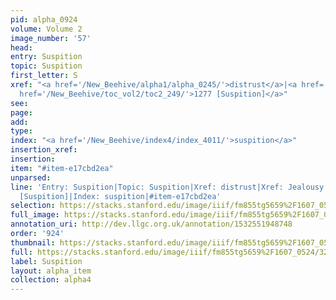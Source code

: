 ```yaml
---
pid: alpha_0924
volume: Volume 2
image_number: '57'
head: 
entry: Suspition
topic: Suspition
first_letter: S
xref: "<a href='/New_Beehive/alpha1/alpha_0245/'>distrust</a>|<a href='/New_Beehive/alpha3/alpha_0445/'>Jealousy</a>|<a
  href='/New_Beehive/toc_vol2/toc2_249/'>1277 [Suspition]</a>"
see: 
page: 
add: 
type: 
index: "<a href='/New_Beehive/index4/index_4011/'>suspition</a>"
insertion_xref: 
insertion: 
item: "#item-e17cbd2ea"
unparsed: 
line: 'Entry: Suspition|Topic: Suspition|Xref: distrust|Xref: Jealousy|Xref: 1277
  [Suspition]|Index: suspition|#item-e17cbd2ea'
selection: https://stacks.stanford.edu/image/iiif/fm855tg5659%2F1607_0524/322,1020,3086,498/full/0/default.jpg
full_image: https://stacks.stanford.edu/image/iiif/fm855tg5659%2F1607_0524/full/full/0/default.jpg
annotation_uri: http://dev.llgc.org.uk/annotation/1532551948748
order: '924'
thumbnail: https://stacks.stanford.edu/image/iiif/fm855tg5659%2F1607_0524/322,1020,600,180/250,/0/default.jpg
full: https://stacks.stanford.edu/image/iiif/fm855tg5659%2F1607_0524/322,1020,3086,498/full/0/default.jpg
label: Suspition
layout: alpha_item
collection: alpha4
---
```

